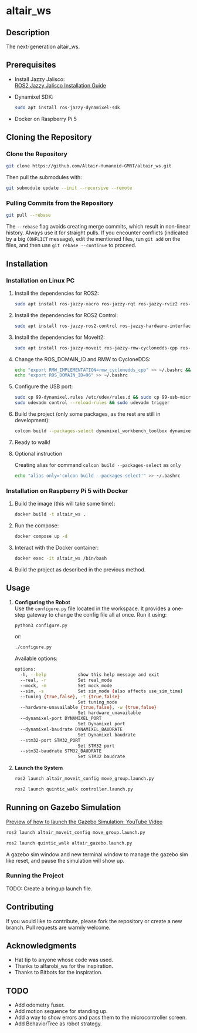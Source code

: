 # altair_ws

## Description
The next-generation altair_ws.

## Prerequisites
- Install Jazzy Jalisco:  
  [ROS2 Jazzy Jalisco Installation Guide](https://docs.ros.org/en/jazzy/Installation/Ubuntu-Install-Debs.html)
- Dynamixel SDK:

  ```bash
  sudo apt install ros-jazzy-dynamixel-sdk
  ```

- Docker on Raspberry Pi 5

## Cloning the Repository

### Clone the Repository

```bash
git clone https://github.com/Altair-Humanoid-GMRT/altair_ws.git
```

Then pull the submodules with:

```bash
git submodule update --init --recursive --remote
```

### Pulling Commits from the Repository

```bash
git pull --rebase
```

The `--rebase` flag avoids creating merge commits, which result in non-linear history. Always use it for straight pulls. If you encounter conflicts (indicated by a big `CONFLICT` message), edit the mentioned files, run `git add` on the files, and then use `git rebase --continue` to proceed.

## Installation
### Installation on Linux PC

1. Install the dependencies for ROS2:

    ```bash
    sudo apt install ros-jazzy-xacro ros-jazzy-rqt ros-jazzy-rviz2 ros-jazzy-yaml-cpp-vendor ros-jazzy-vision-msgs ros-jazzy-nav-msgs ros-jazzy-orocos-kdl-vendor ros-jazzy-joint-trajectory-controller ros-jazzy-joint-state-publisher ros-jazzy-joint-state-publisher-gui ros-jazzy-joint-limits ros-jazzy-interactive-markers ros-jazzy-image-geometry ros-jazzy-imu-sensor-broadcaster ros-jazzy-kinematics-interface ros-jazzy-libyaml-vendor libserial-dev libserialport-dev libserial1 ros-jazzy-examples-rclcpp-minimal-subscriber ros-jazzy-examples-rclcpp-minimal-publisher ros-jazzy-yaml-cpp-vendor
    ```

2. Install the dependencies for ROS2 Control:

    ```bash
    sudo apt install ros-jazzy-ros2-control ros-jazzy-hardware-interface ros-jazzy-forward-command-controller ros-jazzy-filters ros-jazzy-controller-manager ros-jazzy-controller-manager-msgs ros-jazzy-control-toolbox ros-jazzy-controller-interface ros-jazzy-ros2controlcli ros-jazzy-ros2component ros-jazzy-pid-controller ros-jazzy-joint-state-broadcaster ros-jazzy-gz-ros2-control ros-jazzy-ros-gz-sim
    ```

3. Install the dependencies for MoveIt2:

    ```bash
    sudo apt install ros-jazzy-moveit ros-jazzy-rmw-cyclonedds-cpp ros-jazzy-cyclonedds ros-jazzy-moveit-ros-control-interface ros-jazzy-ompl
    ```

4. Change the ROS_DOMAIN_ID and RMW to CycloneDDS:

    ```bash
    echo "export RMW_IMPLEMENTATION=rmw_cyclonedds_cpp" >> ~/.bashrc &&
    echo "export ROS_DOMAIN_ID=96" >> ~/.bashrc
    ```

5. Configure the USB port:

    ```bash
    sudo cp 99-dynamixel.rules /etc/udev/rules.d && sudo cp 99-usb-microcontroller.rules /etc/udev/rules.d &&
    sudo udevadm control --reload-rules && sudo udevadm trigger
    ```

6. Build the project (only some packages, as the rest are still in development):

    ```bash
    colcon build --packages-select dynamixel_workbench_toolbox dynamixel_msgs altair_description altair_moveit_config biped_interfaces altair_msgs ros2_python_extension dynamixel_hardware bio_ik rot_conv altair_splines microcontroller_hardware_v3 quintic_walk --executor sequential
    ```

7. Ready to walk!

8. Optional instruction

    Creating alias for command `colcon build --packages-select` as `only`

    ```bash
    echo "alias only='colcon build --packages-select'" >> ~/.bashrc
    ```

### Installation on Raspberry Pi 5 with Docker

1. Build the image (this will take some time):

    ```bash
    docker build -t altair_ws .
    ```

2. Run the compose:

    ```bash
    docker compose up -d
    ```

3. Interact with the Docker container:

    ```bash
    docker exec -it altair_ws /bin/bash
    ```

4. Build the project as described in the previous method.

## Usage

1. **Configuring the Robot**  
   Use the `configure.py` file located in the workspace. It provides a one-step gateway to change the config file all at once. Run it using:

   ```bash
   python3 configure.py
   ```

   or:

   ```bash
   ./configure.py
   ```

   Available options:

   ```bash
   options:
     -h, --help            show this help message and exit
     --real, -r            Set real_mode
     --mock, -m            Set mock_mode
     --sim, -s             Set sim_mode (also affects use_sim_time)
     --tuning {true,false}, -t {true,false}
                           Set tuning_mode
     --hardware-unavailable {true,false}, -w {true,false}
                           Set hardware_unavailable
     --dynamixel-port DYNAMIXEL_PORT
                           Set Dynamixel port
     --dynamixel-baudrate DYNAMIXEL_BAUDRATE
                           Set Dynamixel baudrate
     --stm32-port STM32_PORT
                           Set STM32 port
     --stm32-baudrate STM32_BAUDRATE
                           Set STM32 baudrate
   ```

2. **Launch the System**  

   ```bash
   ros2 launch altair_moveit_config move_group.launch.py
   ```

   ```bash
   ros2 launch quintic_walk controller.launch.py
   ```

## Running on Gazebo Simulation

[Preview of how to launch the Gazebo Simulation: YouTube Video](https://youtu.be/w1ja08d_PO8)

   ```bash
   ros2 launch altair_moveit_config move_group.launch.py
   ```

   ```bash
   ros2 launch quintic_walk altair_gazebo.launch.py
   ```

   A gazebo sim window and new terminal window to manage the gazebo sim like reset, and pause the simulation will show up.

### Running the Project

TODO: Create a bringup launch file.

## Contributing

If you would like to contribute, please fork the repository or create a new branch. Pull requests are warmly welcome.

## Acknowledgments

- Hat tip to anyone whose code was used.
- Thanks to alfarobi_ws for the inspiration.
- Thanks to Bitbots for the inspiration.

## TODO

- Add odometry fuser.
- Add motion sequence for standing up.
- Add a way to show errors and pass them to the microcontroller screen.
- Add BehaviorTree as robot strategy.
